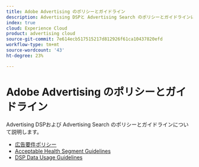 ```yaml
---
title: Adobe Advertising のポリシーとガイドライン
description: Advertising DSPと Advertising Search のポリシーとガイドラインについて説明します。
index: true
cloud: Experience Cloud
product: advertising cloud
source-git-commit: 7e614ecb517515217d812926f61ca10437820efd
workflow-type: tm+mt
source-wordcount: '43'
ht-degree: 23%

---
```


# Adobe Advertising のポリシーとガイドライン

Advertising DSPおよび Advertising Search のポリシーとガイドラインについて説明します。

* [広告要件ポリシー](/help/policies/ad-requirements-policy.md)
* [Acceptable Health Segment Guidelines](/help/policies/health-segment-guidelines.md)
* [DSP Data Usage Guidelines](/help/policies/data-usage-guidelines.md)
